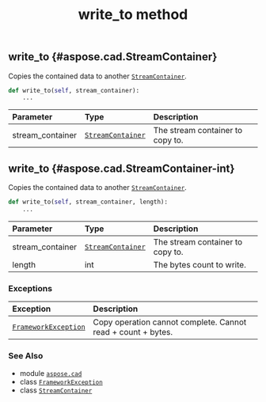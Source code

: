 ﻿---
title: write_to method
second_title: Aspose.CAD for Python via .NET API References
description: 
type: docs
weight: 110
url: /aspose.cad/streamcontainer/write_to/
is_root: false
---

## write_to {#aspose.cad.StreamContainer}

Copies the contained data to another [`StreamContainer`](/cad/python-net/aspose.cad/streamcontainer).



```python
def write_to(self, stream_container):
    ...
```


| Parameter | Type | Description |
| :- | :- | :- |
| stream_container | [`StreamContainer`](/cad/python-net/aspose.cad/streamcontainer) | The stream container to copy to. |


## write_to {#aspose.cad.StreamContainer-int}

Copies the contained data to another [`StreamContainer`](/cad/python-net/aspose.cad/streamcontainer).



```python
def write_to(self, stream_container, length):
    ...
```


| Parameter | Type | Description |
| :- | :- | :- |
| stream_container | [`StreamContainer`](/cad/python-net/aspose.cad/streamcontainer) | The stream container to copy to. |
| length | int | The bytes count to write. |
### Exceptions
| Exception | Description |
| :- | :- |
| [`FrameworkException`](/cad/python-net/aspose.cad.cadexceptions/frameworkexception) | Copy operation cannot complete. Cannot read  + count +  bytes. |





### See Also
* module [`aspose.cad`](../../)
* class [`FrameworkException`](/cad/python-net/aspose.cad.cadexceptions/frameworkexception)
* class [`StreamContainer`](/cad/python-net/aspose.cad/streamcontainer)
